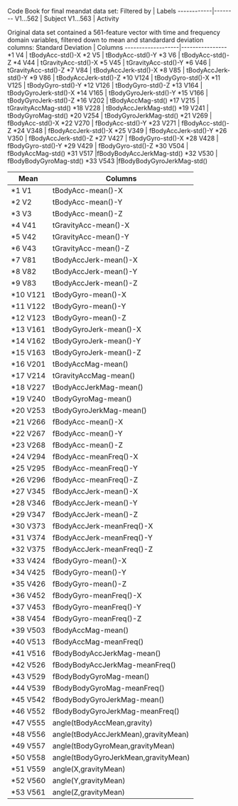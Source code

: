 Code Book for final meandat data set:
Filtered by | Labels
------------|--------
V1...562 | Subject
V1...563 | Activity

Original data set contained a 561-feature vector with time and frequency domain variables, filtered down to mean and standardard deviation columns:
Standard Deviation | Columns
-------------------|----------------
*1    V4    |       tBodyAcc-std()-X
*2    V5    |      tBodyAcc-std()-Y
*3    V6    |       tBodyAcc-std()-Z
*4   V44    |    tGravityAcc-std()-X
*5   V45    |    tGravityAcc-std()-Y
*6   V46    |    tGravityAcc-std()-Z
*7   V84    |   tBodyAccJerk-std()-X
*8   V85    |   tBodyAccJerk-std()-Y
*9  V86     |  tBodyAccJerk-std()-Z
*10 V124    |      tBodyGyro-std()-X
*11 V125    |      tBodyGyro-std()-Y
*12 V126    |      tBodyGyro-std()-Z
*13 V164    |  tBodyGyroJerk-std()-X
*14 V165    |  tBodyGyroJerk-std()-Y
*15 V166    |  tBodyGyroJerk-std()-Z
*16 V202    |      tBodyAccMag-std()
*17 V215    |   tGravityAccMag-std()
*18 V228    |  tBodyAccJerkMag-std()
*19 V241    |     tBodyGyroMag-std()
*20 V254    | tBodyGyroJerkMag-std()
*21 V269    |       fBodyAcc-std()-X
*22 V270    |       fBodyAcc-std()-Y
*23 V271    |       fBodyAcc-std()-Z
*24 V348    |   fBodyAccJerk-std()-X
*25 V349    |   fBodyAccJerk-std()-Y
*26 V350    |   fBodyAccJerk-std()-Z
*27 V427    |      fBodyGyro-std()-X
*28 V428    |      fBodyGyro-std()-Y
*29 V429    |      fBodyGyro-std()-Z
*30 V504    |      fBodyAccMag-std()
*31 V517  |fBodyBodyAccJerkMag-std()
*32 V530  |   fBodyBodyGyroMag-std()
*33 V543 |fBodyBodyGyroJerkMag-std()

Mean | Columns
-----|---------
*1    V1        |            tBodyAcc-mean()-X
*2    V2        |            tBodyAcc-mean()-Y
*3    V3        |            tBodyAcc-mean()-Z
*4   V41        |         tGravityAcc-mean()-X
*5   V42        |         tGravityAcc-mean()-Y
*6   V43        |         tGravityAcc-mean()-Z
*7   V81        |        tBodyAccJerk-mean()-X
*8   V82        |        tBodyAccJerk-mean()-Y
*9   V83        |        tBodyAccJerk-mean()-Z
*10 V121        |           tBodyGyro-mean()-X
*11 V122        |           tBodyGyro-mean()-Y
*12 V123        |           tBodyGyro-mean()-Z
*13 V161        |       tBodyGyroJerk-mean()-X
*14 V162        |       tBodyGyroJerk-mean()-Y
*15 V163        |       tBodyGyroJerk-mean()-Z
*16 V201        |           tBodyAccMag-mean()
*17 V214        |        tGravityAccMag-mean()
*18 V227        |       tBodyAccJerkMag-mean()
*19 V240        |          tBodyGyroMag-mean()
*20 V253        |      tBodyGyroJerkMag-mean()
*21 V266        |            fBodyAcc-mean()-X
*22 V267        |            fBodyAcc-mean()-Y
*23 V268        |            fBodyAcc-mean()-Z
*24 V294        |        fBodyAcc-meanFreq()-X
*25 V295        |        fBodyAcc-meanFreq()-Y
*26 V296        |        fBodyAcc-meanFreq()-Z
*27 V345        |        fBodyAccJerk-mean()-X
*28 V346        |        fBodyAccJerk-mean()-Y
*29 V347        |        fBodyAccJerk-mean()-Z
*30 V373        |    fBodyAccJerk-meanFreq()-X
*31 V374        |    fBodyAccJerk-meanFreq()-Y
*32 V375        |    fBodyAccJerk-meanFreq()-Z
*33 V424        |           fBodyGyro-mean()-X
*34 V425        |           fBodyGyro-mean()-Y
*35 V426        |           fBodyGyro-mean()-Z
*36 V452        |       fBodyGyro-meanFreq()-X
*37 V453        |       fBodyGyro-meanFreq()-Y
*38 V454        |       fBodyGyro-meanFreq()-Z
*39 V503        |           fBodyAccMag-mean()
*40 V513        |       fBodyAccMag-meanFreq()
*41 V516        |   fBodyBodyAccJerkMag-mean()
*42 V526       |fBodyBodyAccJerkMag-meanFreq()
*43 V529        |      fBodyBodyGyroMag-mean()
*44 V539        |fBodyBodyGyroMag-meanFreq()
*45 V542        |  fBodyBodyGyroJerkMag-mean()
*46 V552      |fBodyBodyGyroJerkMag-meanFreq()
*47 V555      |    angle(tBodyAccMean,gravity)
*48 V556 |angle(tBodyAccJerkMean),gravityMean)
*49 V557  |   angle(tBodyGyroMean,gravityMean)
*50 V558 |angle(tBodyGyroJerkMean,gravityMean)
*51 V559        |         angle(X,gravityMean)
*52 V560        |         angle(Y,gravityMean)
*53 V561        |         angle(Z,gravityMean)